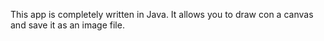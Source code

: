 This app is completely written in Java. It allows you to draw con a canvas and save it as an image file.
